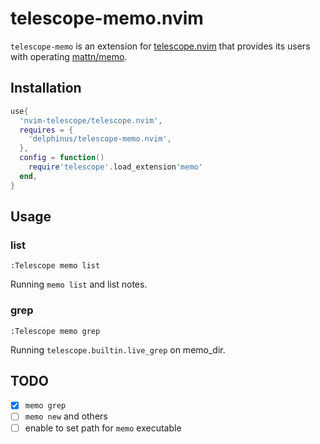 # telescope-memo.nvim

`telescope-memo` is an extension for [telescope.nvim][] that provides its users with operating [mattn/memo][].

[telescope.nvim]: https://github.com/nvim-telescope/telescope.nvim
[mattn/memo]: https://github.com/mattn/memo

## Installation

```lua
use{
  'nvim-telescope/telescope.nvim',
  requires = {
    'delphinus/telescope-memo.nvim',
  },
  config = function()
    require'telescope'.load_extension'memo'
  end,
}
```

## Usage

### list

`:Telescope memo list`

Running `memo list` and list notes.

### grep

`:Telescope memo grep`

Running `telescope.builtin.live_grep` on memo_dir.

## TODO

* [x] `memo grep`
* [ ] `memo new` and others
* [ ] enable to set path for `memo` executable
